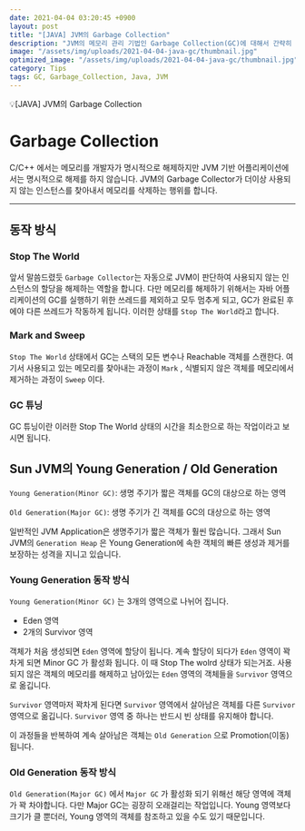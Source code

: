 ```yaml
---
date: 2021-04-04 03:20:45 +0900
layout: post
title: "[JAVA] JVM의 Garbage Collection"
description: "JVM의 메모리 관리 기법인 Garbage Collection(GC)에 대해서 간략히 정리합니다."
image: "/assets/img/uploads/2021-04-04-java-gc/thumbnail.jpg"
optimized_image: "/assets/img/uploads/2021-04-04-java-gc/thumbnail.jpg"
category: Tips
tags: GC, Garbage_Collection, Java, JVM
---
```


<p class="callout"> 💡[JAVA] JVM의 Garbage Collection </p>

# Garbage Collection
C/C++ 에서는 메모리를 개발자가 명시적으로 해제하지만 JVM 기반 어플리케이션에서는 명시적으로 해제를 하지 않습니다. JVM의 Garbage Collector가 더이상 사용되지 않는 인스턴스를 찾아내서 메모리를 삭제하는 행위를 합니다.

---

## 동작 방식
### Stop The World

앞서 말씀드렸듯 `Garbage Collector`는 자동으로 JVM이 판단하여 사용되지 않는 인스턴스의 할당을 해제하는 역할을 합니다. 다만 메모리를 해제하기 위해서는 자바 어플리케이션의 GC를 실행하기 위한 쓰레드를 제외하고 모두 멈추게 되고, GC가 완료된 후에야 다른 쓰레드가 작동하게 됩니다. 이러한 상태를 `Stop The World`라고 합니다.

### Mark and Sweep

`Stop The World`  상태에서 GC는 스택의 모든 변수나 Reachable 객체를 스캔한다. 여기서 사용되고 있는 메모리를 찾아내는 과정이 `Mark` , 식별되지 않은 객체를 메모리에서 제거하는 과정이 `Sweep` 이다.

### GC 튜닝

GC 튜닝이란 이러한 Stop The World 상태의 시간을 최소한으로 하는 작업이라고 보시면 됩니다.

## Sun JVM의 Young Generation / Old Generation

`Young Generation(Minor GC)`: 생명 주기가 짧은 객체를 GC의 대상으로 하는 영역

`Old Generation(Major GC)`: 생명 주기가 긴 객체를 GC의 대상으로 하는 영역

일반적인 JVM Application은 생명주기가 짧은 객체가 훨씬 많습니다. 그래서 Sun JVM의 `Generation Heap` 은 Young Generation에 속한 객체의 빠른 생성과 제거를 보장하는 성격을 지니고 있습니다.

### Young Generation 동작 방식

`Young Generation(Minor GC)` 는 3개의 영역으로 나뉘어 집니다.

- Eden 영역
- 2개의 Survivor 영역

객체가 처음 생성되면  `Eden` 영역에 할당이 됩니다. 계속 할당이 되다가  `Eden` 영역이 꽉차게 되면 Minor GC 가 활성화 됩니다. 이 때 Stop The wolrd 상태가 되는거죠. 사용되지 않은 객체의 메모리를 해제하고 남아있는 `Eden` 영역의 객체들을 `Survivor` 영역으로 옮깁니다.

`Survivor` 영역마저 꽉차게 된다면 `Survivor` 영역에서 살아남은 객체를 다른 `Survivor` 영역으로 옮깁니다. `Survivor` 영역 중 하나는 반드시 빈 상태를 유지해야 합니다.

이 과정들을 반복하여 계속 살아남은 객체는 `Old Generation` 으로 Promotion(이동) 됩니다.

### Old Generation 동작 방식

`Old Generation(Major GC)` 에서 `Major GC` 가 활성화 되기 위해선 해당 영역에 객체가 꽉 차야합니다. 다만 Major GC는 굉장히 오래걸리는 작업입니다. Young 영역보다 크기가 클 뿐더러, Young 영역의 객체를 참조하고 있을 수도 있기 때문입니다.
